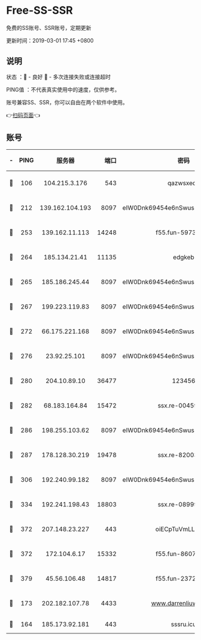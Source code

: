 # Free-SS-SSR

免费的SS账号、SSR账号，定期更新

更新时间：2019-03-01 17:45 +0800

## 说明

状态     ：🙂 - 良好 🙁 - 多次连接失败或连接超时

PING值   ：不代表真实使用中的速度，仅供参考。

账号兼容SS、SSR，你可以自由在两个软件中使用。

👉[扫码页面](https://liesauer.github.io/free-ss-ssr.github.io/)👈

## 账号

|-|PING|服务器|端口|密码|加密方式|区域|
|:----:|:----:|:-----:|-----:|:----:|:----:|:----:|
|🙂|106|104.215.3.176|543|qazwsxedc|aes-256-gcm|JP|
|🙂|212|139.162.104.193|8097|eIW0Dnk69454e6nSwuspv9DmS201tQ0D|aes-256-cfb|JP|
|🙂|253|139.162.11.113|14248|f55.fun-59730477|aes-256-cfb|SG|
|🙂|264|185.134.21.41|11135|edgkeb|aes-256-cfb|GB|
|🙂|265|185.186.245.44|8097|eIW0Dnk69454e6nSwuspv9DmS201tQ0D|aes-256-cfb|NL|
|🙂|267|199.223.119.83|8097|eIW0Dnk69454e6nSwuspv9DmS201tQ0D|aes-256-cfb|US|
|🙂|272|66.175.221.168|8097|eIW0Dnk69454e6nSwuspv9DmS201tQ0D|aes-256-cfb|US|
|🙂|276|23.92.25.101|8097|eIW0Dnk69454e6nSwuspv9DmS201tQ0D|aes-256-cfb|US|
|🙂|280|204.10.89.10|36477|123456|aes-256-cfb|US|
|🙂|282|68.183.164.84|15472|ssx.re-00459440|aes-256-cfb|US|
|🙂|286|198.255.103.62|8097|eIW0Dnk69454e6nSwuspv9DmS201tQ0D|aes-256-cfb|US|
|🙂|287|178.128.30.219|19478|ssx.re-82003000|aes-256-cfb|SG|
|🙂|306|192.240.99.182|8097|eIW0Dnk69454e6nSwuspv9DmS201tQ0D|aes-256-cfb|US|
|🙂|334|192.241.198.43|18803|ssx.re-08999110|aes-256-cfb|US|
|🙂|372|207.148.23.227|443|oiECpTuVmLLxk4Ts|aes-256-cfb|US|
|🙂|372|172.104.6.17|15332|f55.fun-86079232|aes-256-cfb|US|
|🙂|379|45.56.106.48|14817|f55.fun-23726526|aes-256-cfb|US|
|🙂|173|202.182.107.78|4433|www.darrenliuwei.com|aes-256-cfb|JP|
|🙁|164|185.173.92.181|443|sssru.icu|rc4-md5|RU|
